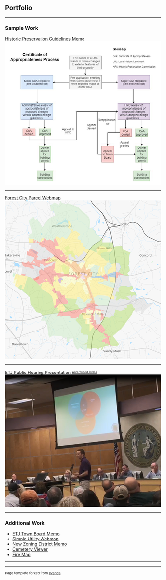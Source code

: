 ## Portfolio

---

### Sample Work

[Historic Preservation Guidelines Memo](/images/TB9-16-19.pdf)
<img src="images/hpmemo.PNG?raw=true"/>

---
[Forest City Parcel Webmap](https://www.townofforestcity.com/zoning-parcel-map/#13/35.3258/-81.8742)
<img src="images/gisThumb.PNG?raw=true"/>

---
[ETJ Public Hearing Presentation](https://drive.google.com/file/d/1iQhkyNPClNgAGszmQ38DpEcKl08WcaFE/view?usp=sharing)
<sup><sub>[And related slides](https://docs.google.com/presentation/d/1AR3xSYBoNkvYjKohkeQ83DVlDU32rFNnSFR06SSiQig/edit?usp=sharing)</sub></sup>
<img src="images/presentation.PNG?raw=true"/>

---

### Additional Work

- [ETJ Town Board Memo](/images/etj-copy-min.pdf)
- [Simple Utility Webmap](https://forestcitync.github.io/utils/)
- [New Zoning District Memo](/images/C-T-memo.pdf)
- [Cemetery Viewer](http://example.com/)
- [Fire Map](http://example.com/)

---




---
<p style="font-size:11px">Page template forked from <a href="https://github.com/evanca/quick-portfolio">evanca</a></p>
<!-- Remove above link if you don't want to attibute -->

